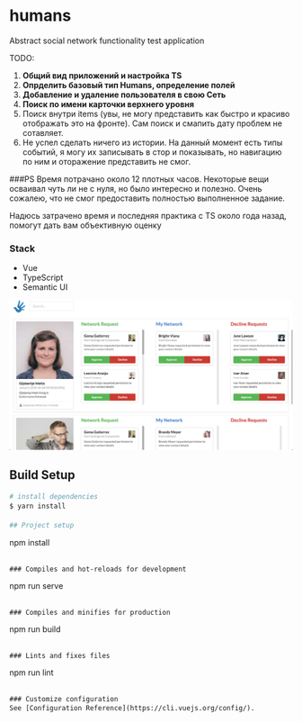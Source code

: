 # humans

Abstract social network functionality test application

TODO: 
1. **Общий вид приложений и настройка TS**
2. **Опрделить базовый тип Humans, определение полей**
3. **Добавление и удаление пользователя в свою Сеть**
4. **Поиск по имени карточки верхнего уровня**
5. Поиск внутри items (увы, не могу представить как быстро и красиво отображать это на фронте). Сам поиск и смапить дату проблем не сотавляет.
6. Не успел сделать ничего из истории. На данный момент есть типы событий, я могу их записывать в стор и показывать, но навигацию по ним и оторажение представить не смог.


###PS
Время потрачано около 12 плотных часов. Некоторые вещи осваивал чуть ли не с нуля, но было интересно и полезно. Очень сожалею, что не смог предоставить полностью выполненное задание. 

Надюсь затрачено время и последняя практика с TS около года назад, помогут дать вам объективную оценку

### Stack
- Vue 
- TypeScript
- Semantic UI

![Humans image](README_IMG.png)

## Build Setup

```bash
# install dependencies
$ yarn install

## Project setup
```
npm install
```

### Compiles and hot-reloads for development
```
npm run serve
```

### Compiles and minifies for production
```
npm run build
```

### Lints and fixes files
```
npm run lint
```

### Customize configuration
See [Configuration Reference](https://cli.vuejs.org/config/).
